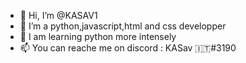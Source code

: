 - 👋 Hi, I’m @KASAV1
- 👀 I’m a python,javascript,html and css developper
- 🌱 I am learning python more intensely
- 📫 You can reache me on discord : KASav 🇮🇹#3190
